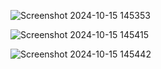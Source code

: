 
![Screenshot 2024-10-15 145353](https://github.com/user-attachments/assets/35e1ed88-59ac-401a-9ef7-0fbd0387ac47)


![Screenshot 2024-10-15 145415](https://github.com/user-attachments/assets/2ea11e60-5e8b-40d2-89f8-987d4ee571d0)


![Screenshot 2024-10-15 145442](https://github.com/user-attachments/assets/a7781d40-37ff-41fe-a6c2-eaef48da55f7)
